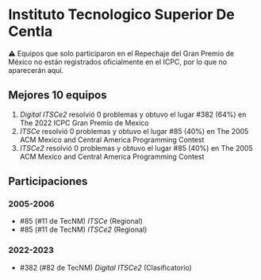 # Instituto Tecnologico Superior De Centla

:warning: Equipos que solo participaron en el Repechaje del Gran Premio de México no están registrados oficialmente en el ICPC, por lo que no aparecerán aquí.

## Mejores 10 equipos

1. _Digital ITSCe2_ resolvió 0 problemas y obtuvo el lugar #382 (64%) en The 2022 ICPC Gran Premio de Mexico
1. _ITSCe_ resolvió 0 problemas y obtuvo el lugar #85 (40%) en The 2005 ACM Mexico and Central America Programming Contest
1. _ITSCe2_ resolvió 0 problemas y obtuvo el lugar #85 (40%) en The 2005 ACM Mexico and Central America Programming Contest

## Participaciones

### 2005-2006

- #85 (#11 de TecNM) _ITSCe_ (Regional)
- #85 (#11 de TecNM) _ITSCe2_ (Regional)

### 2022-2023

- #382 (#82 de TecNM) _Digital ITSCe2_ (Clasificatorio)



